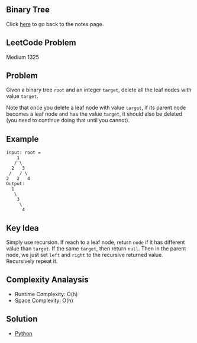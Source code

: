 ## Binary Tree
Click [here](../notes.md) to go back to the notes page.

## LeetCode Problem
Medium 1325

## Problem
Given a binary tree `root` and an integer `target`, delete all the leaf nodes with value `target`.

Note that once you delete a leaf node with value `target`, if its parent node becomes a leaf node and has the value `target`, it should also be deleted (you need to continue doing that until you cannot).

## Example
```
Input: root = 
    1
   / \
  2   3
 /   / \
2   2   4
Output:
  1
   \ 
    3
     \
      4
```

## Key Idea
Simply use recursion. If reach to a leaf node, return `node` if it has different value than `target`. If the same `target`, then return `null`. Then in the parent node, we just set `left` and `right` to the recursive returned value. Recursively repeat it.

## Complexity Analaysis
- Runtime Complexity: O(h)
- Space Complexity: O(h)

## Solution
- [Python](./solution.py)